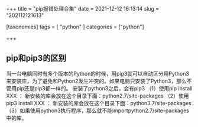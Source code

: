 +++
title = "pip报错处理合集"
date = 2021-12-12 16:13:14
slug = "202112121613"

[taxonomies]
tags = [ "python" ]
categories = ["python"]

+++

<!-- more -->

## pip和pip3的区别

当一台电脑同时有多个版本的Python的时候，用pip3就可以自动区分用Python3来安装库，为了避免和Python2发生冲突的。如果电脑只安装了Python3，那么不管用pip还是pip3都一样的。
安装了python3之后，会有pip3
（1）使用pip install XXX ：
新安装的库会放在这个目录下面：python2.7/site-packages
（2）使用pip3 install XXX ：
新安装的库会放在这个目录下面：python3.7/site-packages
（3）如果使用python3执行程序，那么就不能importpython2.7/site-packages中的库。
